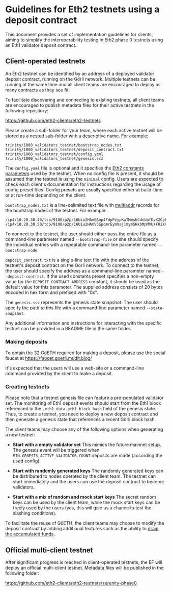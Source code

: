 # Guidelines for Eth2 testnets using a deposit contract

This document provides a set of implementation guidelines for clients, aiming to simplify the interoperability testing in Eth2 phase 0 testnets using an Eth1 validator deposit contract.

## Client-operated testnets

An Eth2 testnet can be identified by an address of a deployed validator deposit contract, running on the Görli network. Multiple testnets can be running at the same time and all client teams are encouraged to deploy as many contracts as they see fit. 

To facilitate discovering and connecting to existing testnets, all client teams are encouraged to publish metadata files for their active testnets in the following repository:

https://github.com/eth2-clients/eth2-testnets

Please create a sub-folder for your team, where each active testnet will be stored as a nested sub-folder with a descriptive name. For example: 

```
trinity/1000_validators_testnet/bootstrap_nodes.txt
trinity/1000_validators_testnet/deposit_contract.txt
trinity/1000_validators_testnet/config.yaml
trinity/1000_validators_testnet/genesis.ssz
```

The `config.yaml` file is optional and it specifies the [Eth2 constants parameters](https://github.com/ethereum/eth2.0-specs/tree/dev/configs) used by the testnet. When no config file is present, it should be assumed that the testnet is using the `minimal` config. Users are expected to check each client's documentation for instructions regarding the usage of config preset files. Config presets are usually specified either at build-time or at run-time depending on the client.

`bootstrap_nodes.txt` is a line-delimited text file with [multiaddr](https://github.com/multiformats/multiaddr) records for the bootstrap nodes of the testnet. For example:

```
/ip4/10.20.30.40/tcp/9100/p2p/16Uiu2HAmEAmp4FdpPzypKwTMmsbCdnUafDvXZCpFrUDbYJZNk7hX
/ip4/10.20.30.50/tcp/9100/p2p/16Uiu2HAmV5SpcmrEymmaj1mymSHkbMpMVUXFRiXRxpHkfWdQ7bi3
```

To connect to the testnet, the user should either pass the entire file as a command-line parameter named `--bootstrap-file` or she should specify the individual entries with a repeatable command-line parameter named `--bootstrap-node`.

`deposit_contract.txt` is a single-line text file with the address of the testnet's deposit contract on the Görli network. To connect to the testnet, the user should specify the address as a command-line parameter named `--deposit-contract`. If the used constants preset specifies a non-empty value for the `DEPOSIT_CONTRACT_ADDRESS` constant, it should be used as the default value for this parameter. The supplied address consists of 20 bytes encoded in hex form and prefixed with "0x".

The `genesis.ssz` represents the genesis state snapshot. The user should specify the path to this file with a command-line parameter named `--state-snapshot`.

Any additional information and instructions for interacting with the specific testnet can be provided in a README file in the same folder.

### Making deposits

To obtain the 32 GöETH required for making a deposit, please use the social faucet at https://faucet.goerli.mudit.blog/

It's expected that the users will use a web-site or a command-line command provided by the client to make a deposit.

### Creating testnets

Please note that a testnet genesis file can feature a pre-populated validator set. The monitoring of Eth1 deposit events should start from the Eth1 block referenced in the `.eth1_data.eth1_block_hash` field of the genesis state. Thus, to create a testnet, you need to deploy a new deposit contract and then generate a genesis state that references a recent Görli block hash.

The client teams may choose any of the following options when generating a new testnet:

* **Start with a empty validator set**
  This mimics the future mainnet setup. The genesis event will be triggered when `MIN_GENESIS_ACTIVE_VALIDATOR_COUNT` deposits are made (according the used config).

* **Start with randomly generated keys**
  The randomly generated keys can be distributed to nodes operated by the client team. The testnet can start immediately and the users can use the deposit contract to become validators.
  
* **Start with a mix of random and mock start keys**
  The secret random keys can be used by the client team, while the mock start keys can be freely used by the users (yes, this will give us a chance to test the slashing conditions).

To facilitate the reuse of GöETH, the client teams may choose to modify the deposit contract by adding additional features such as the ability to [drain the accumulated funds](https://github.com/prysmaticlabs/prysm/blob/master/contracts/deposit-contract/depositContract.v.py#L121).


## Official multi-client testnet

After significant progress is reached in client-operated testnets, the EF will deploy an official multi-client testnet. Metadata files will be published in the following folder:

https://github.com/eth2-clients/eth2-testnets/serenity-phase0


